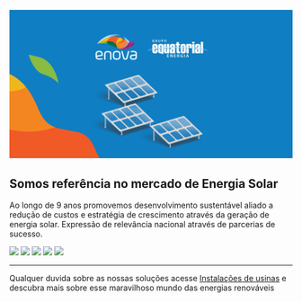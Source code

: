 ![Enova Energia Solar](/images/Enova%20Energia.png)
## Somos referência no mercado de Energia Solar

Ao longo de 9 anos promovemos desenvolvimento sustentável aliado a redução de custos e estratégia de crescimento através da geração de energia solar.
Expressão de relevância nacional através de parcerias de sucesso.

<a href="https://www.instagram.com/enovaenergia/" target="_blank" ><img src="https://img.shields.io/badge/Instagram-%23E4405F.svg?style=for-the-badge&logo=Instagram&logoColor=white" target="_blank"></a>
<a href="https://www.enovaenergiasolar.com.br/contato" target="_blank" ><img src="https://img.shields.io/badge/WhatsApp-25D366?style=for-the-badge&logo=whatsapp&logoColor=white" target="_blank"></a>
<a href="https://www.facebook.com/enovaenergia/?locale=pt_BR" target="_blank" ><img src="https://img.shields.io/badge/Facebook-%231877F2.svg?style=for-the-badge&logo=Facebook&logoColor=white" target="_blank"></a>
<a href="https://www.linkedin.com/company/enovaenergia/mycompany/" target="_blank" ><img src="https://img.shields.io/badge/linkedin-%230077B5.svg?style=for-the-badge&logo=linkedin&logoColor=white" target="_blank"></a>
<a href="https://twitter.com/EnovaEnergia" target="_blank" ><img src="https://img.shields.io/badge/X-%23000000.svg?style=for-the-badge&logo=X&logoColor=white" target="_blank"></a>


---
Qualquer duvida sobre as nossas soluções acesse [Instalações de usinas](https://www.enovaenergiasolar.com.br/instalacao/como-funciona) e descubra mais sobre esse maravilhoso mundo das energias renováveis
